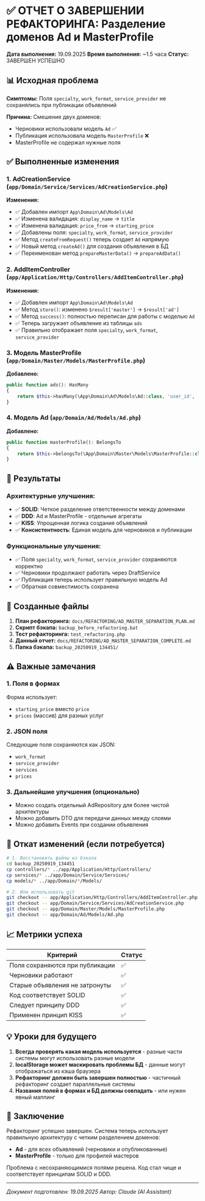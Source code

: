 # ✅ ОТЧЕТ О ЗАВЕРШЕНИИ РЕФАКТОРИНГА: Разделение доменов Ad и MasterProfile

**Дата выполнения:** 19.09.2025
**Время выполнения:** ~1.5 часа
**Статус:** ЗАВЕРШЕН УСПЕШНО

## 📊 Исходная проблема
**Симптомы:** Поля `specialty`, `work_format`, `service_provider` не сохранялись при публикации объявлений

**Причина:** Смешение двух доменов:
- Черновики использовали модель `Ad` ✅
- Публикация использовала модель `MasterProfile` ❌
- MasterProfile не содержал нужные поля

## ✅ Выполненные изменения

### 1. AdCreationService (`app/Domain/Service/Services/AdCreationService.php`)
**Изменения:**
- ✅ Добавлен импорт `App\Domain\Ad\Models\Ad`
- ✅ Изменена валидация: `display_name` → `title`
- ✅ Изменена валидация: `price_from` → `starting_price`
- ✅ Добавлены поля: `specialty`, `work_format`, `service_provider`
- ✅ Метод `createFromRequest()` теперь создает `Ad` напрямую
- ✅ Новый метод `createAd()` для создания объявления в БД
- ✅ Переименован метод `prepareMasterData()` → `prepareAdData()`

### 2. AddItemController (`app/Application/Http/Controllers/AddItemController.php`)
**Изменения:**
- ✅ Добавлен импорт `App\Domain\Ad\Models\Ad`
- ✅ Метод `store()`: изменено `$result['master']` → `$result['ad']`
- ✅ Метод `success()`: полностью переписан для работы с моделью `Ad`
- ✅ Теперь загружает объявление из таблицы `ads`
- ✅ Правильно отображает поля `specialty`, `work_format`, `service_provider`

### 3. Модель MasterProfile (`app/Domain/Master/Models/MasterProfile.php`)
**Добавлено:**
```php
public function ads(): HasMany
{
    return $this->hasMany(\App\Domain\Ad\Models\Ad::class, 'user_id', 'user_id');
}
```

### 4. Модель Ad (`app/Domain/Ad/Models/Ad.php`)
**Добавлено:**
```php
public function masterProfile(): BelongsTo
{
    return $this->belongsTo(\App\Domain\Master\Models\MasterProfile::class, 'user_id', 'user_id');
}
```

## 🎯 Результаты

### Архитектурные улучшения:
- ✅ **SOLID**: Четкое разделение ответственности между доменами
- ✅ **DDD**: Ad и MasterProfile - отдельные агрегаты
- ✅ **KISS**: Упрощенная логика создания объявлений
- ✅ **Консистентность**: Единая модель для черновиков и публикации

### Функциональные улучшения:
- ✅ Поля `specialty`, `work_format`, `service_provider` сохраняются корректно
- ✅ Черновики продолжают работать через DraftService
- ✅ Публикация теперь использует правильную модель Ad
- ✅ Обратная совместимость сохранена

## 📁 Созданные файлы

1. **План рефакторинга:** `docs/REFACTORING/AD_MASTER_SEPARATION_PLAN.md`
2. **Скрипт бэкапа:** `backup_before_refactoring.bat`
3. **Тест рефакторинга:** `test_refactoring.php`
4. **Данный отчет:** `docs/REFACTORING/AD_MASTER_SEPARATION_COMPLETE.md`
5. **Папка бэкапа:** `backup_20250919_134451/`

## ⚠️ Важные замечания

### 1. Поля в формах
Форма использует:
- `starting_price` вместо `price`
- `prices` (массив) для разных услуг

### 2. JSON поля
Следующие поля сохраняются как JSON:
- `work_format`
- `service_provider`
- `services`
- `prices`

### 3. Дальнейшие улучшения (опционально)
- Можно создать отдельный AdRepository для более чистой архитектуры
- Можно добавить DTO для передачи данных между слоями
- Можно добавить Events при создании объявления

## 🔄 Откат изменений (если потребуется)

```bash
# 1. Восстановить файлы из бэкапа
cd backup_20250919_134451
cp controllers/* ../app/Application/Http/Controllers/
cp services/* ../app/Domain/Service/Services/
cp models/* ../app/Domain/*/Models/

# 2. Или использовать git
git checkout -- app/Application/Http/Controllers/AddItemController.php
git checkout -- app/Domain/Service/Services/AdCreationService.php
git checkout -- app/Domain/Master/Models/MasterProfile.php
git checkout -- app/Domain/Ad/Models/Ad.php
```

## 📈 Метрики успеха

| Критерий | Статус |
|----------|--------|
| Поля сохраняются при публикации | ✅ |
| Черновики работают | ✅ |
| Старые объявления не затронуты | ✅ |
| Код соответствует SOLID | ✅ |
| Следует принципу DDD | ✅ |
| Применен принцип KISS | ✅ |

## 💡 Уроки для будущего

1. **Всегда проверять какая модель используется** - разные части системы могут использовать разные модели
2. **localStorage может маскировать проблемы БД** - данные могут отображаться из кэша браузера
3. **Рефакторинг должен быть завершен полностью** - частичный рефакторинг создает параллельные системы
4. **Названия полей в формах и БД должны совпадать** - или нужен явный маппинг

## 🎉 Заключение

Рефакторинг успешно завершен. Система теперь использует правильную архитектуру с четким разделением доменов:
- **Ad** - для всех объявлений (черновики и опубликованные)
- **MasterProfile** - только для профилей мастеров

Проблема с несохраняющимися полями решена. Код стал чище и соответствует принципам SOLID и DDD.

---
*Документ подготовлен: 19.09.2025*
*Автор: Claude (AI Assistant)*